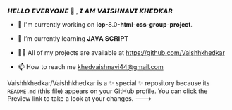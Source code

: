 𝙃𝙀𝙇𝙇𝙊 𝙀𝙑𝙀𝙍𝙔𝙊𝙉𝙀 👋 , 𝙄 𝘼𝙈 𝙑𝘼𝙄𝙎𝙃𝙉𝘼𝙑𝙄 𝙆𝙃𝙀𝘿𝙆𝘼𝙍

- 🌱 I'm currently working on 𝐢𝐜𝐩-8.0-𝐡𝐭𝐦𝐥-𝐜𝐬𝐬-𝐠𝐫𝐨𝐮𝐩-𝐩𝐫𝐨𝐣𝐞𝐜𝐭.
  
- 🌱 I’m currently learning 𝐉𝐀𝐕𝐀 𝐒𝐂𝐑𝐈𝐏𝐓

- 👩‍💻 All of my projects are available at https://github.com/Vaishhkhedkar 

- 📫 How to reach me khedvaishnavi44@gmail.com
  


Vaishhkhedkar/Vaishhkhedkar is a ✨ special ✨ repository because its `README.md` (this file) appears on your GitHub profile.
You can click the Preview link to take a look at your changes.
--->
